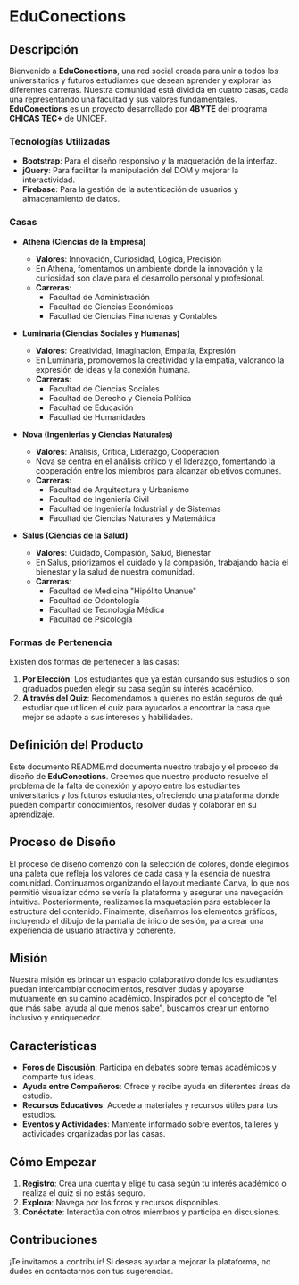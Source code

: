 # EduConections

## Descripción

Bienvenido a **EduConections**, una red social creada para unir a todos los universitarios y futuros estudiantes que desean aprender y explorar las diferentes carreras. Nuestra comunidad está dividida en cuatro casas, cada una representando una facultad y sus valores fundamentales. **EduConections** es un proyecto desarrollado por **4BYTE** del programa **CHICAS TEC+** de UNICEF.

### Tecnologías Utilizadas

- **Bootstrap**: Para el diseño responsivo y la maquetación de la interfaz.
- **jQuery**: Para facilitar la manipulación del DOM y mejorar la interactividad.
- **Firebase**: Para la gestión de la autenticación de usuarios y almacenamiento de datos.

### Casas

- **Athena (Ciencias de la Empresa)**
  - **Valores**: Innovación, Curiosidad, Lógica, Precisión
  - En Athena, fomentamos un ambiente donde la innovación y la curiosidad son clave para el desarrollo personal y profesional.
  - **Carreras**:
    - Facultad de Administración
    - Facultad de Ciencias Económicas
    - Facultad de Ciencias Financieras y Contables

- **Luminaria (Ciencias Sociales y Humanas)**
  - **Valores**: Creatividad, Imaginación, Empatía, Expresión
  - En Luminaria, promovemos la creatividad y la empatía, valorando la expresión de ideas y la conexión humana.
  - **Carreras**:
    - Facultad de Ciencias Sociales
    - Facultad de Derecho y Ciencia Política
    - Facultad de Educación
    - Facultad de Humanidades

- **Nova (Ingenierías y Ciencias Naturales)**
  - **Valores**: Análisis, Crítica, Liderazgo, Cooperación
  - Nova se centra en el análisis crítico y el liderazgo, fomentando la cooperación entre los miembros para alcanzar objetivos comunes.
  - **Carreras**:
    - Facultad de Arquitectura y Urbanismo
    - Facultad de Ingeniería Civil
    - Facultad de Ingeniería Industrial y de Sistemas
    - Facultad de Ciencias Naturales y Matemática

- **Salus (Ciencias de la Salud)**
  - **Valores**: Cuidado, Compasión, Salud, Bienestar
  - En Salus, priorizamos el cuidado y la compasión, trabajando hacia el bienestar y la salud de nuestra comunidad.
  - **Carreras**:
    - Facultad de Medicina "Hipólito Unanue"
    - Facultad de Odontología
    - Facultad de Tecnología Médica
    - Facultad de Psicología

### Formas de Pertenencia

Existen dos formas de pertenecer a las casas:

1. **Por Elección**: Los estudiantes que ya están cursando sus estudios o son graduados pueden elegir su casa según su interés académico.
2. **A través del Quiz**: Recomendamos a quienes no están seguros de qué estudiar que utilicen el quiz para ayudarlos a encontrar la casa que mejor se adapte a sus intereses y habilidades.

## Definición del Producto

Este documento README.md documenta nuestro trabajo y el proceso de diseño de **EduConections**. Creemos que nuestro producto resuelve el problema de la falta de conexión y apoyo entre los estudiantes universitarios y los futuros estudiantes, ofreciendo una plataforma donde pueden compartir conocimientos, resolver dudas y colaborar en su aprendizaje.

## Proceso de Diseño

El proceso de diseño comenzó con la selección de colores, donde elegimos una paleta que refleja los valores de cada casa y la esencia de nuestra comunidad. Continuamos organizando el layout mediante Canva, lo que nos permitió visualizar cómo se vería la plataforma y asegurar una navegación intuitiva. Posteriormente, realizamos la maquetación para establecer la estructura del contenido. Finalmente, diseñamos los elementos gráficos, incluyendo el dibujo de la pantalla de inicio de sesión, para crear una experiencia de usuario atractiva y coherente.

## Misión

Nuestra misión es brindar un espacio colaborativo donde los estudiantes puedan intercambiar conocimientos, resolver dudas y apoyarse mutuamente en su camino académico. Inspirados por el concepto de "el que más sabe, ayuda al que menos sabe", buscamos crear un entorno inclusivo y enriquecedor.

## Características

- **Foros de Discusión**: Participa en debates sobre temas académicos y comparte tus ideas.
- **Ayuda entre Compañeros**: Ofrece y recibe ayuda en diferentes áreas de estudio.
- **Recursos Educativos**: Accede a materiales y recursos útiles para tus estudios.
- **Eventos y Actividades**: Mantente informado sobre eventos, talleres y actividades organizadas por las casas.

## Cómo Empezar

1. **Registro**: Crea una cuenta y elige tu casa según tu interés académico o realiza el quiz si no estás seguro.
2. **Explora**: Navega por los foros y recursos disponibles.
3. **Conéctate**: Interactúa con otros miembros y participa en discusiones.

## Contribuciones

¡Te invitamos a contribuir! Si deseas ayudar a mejorar la plataforma, no dudes en contactarnos con tus sugerencias.

